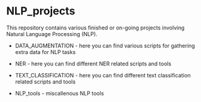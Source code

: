 # NLP_projects

This repository contains various finished or on-going projects involving Natural Language Processing (NLP).

* DATA_AUGMENTATION - here you can find various scripts for gathering extra data for NLP tasks

* NER - here you can find different NER related scripts and tools

* TEXT_CLASSIFICATION - here you can find different text classification related scripts and tools

* NLP_tools - miscallenous NLP tools 

